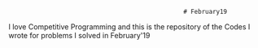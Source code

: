                                                     # February19
I love Competitive Programming and this is the repository of the Codes I wrote for problems I solved in February'19
